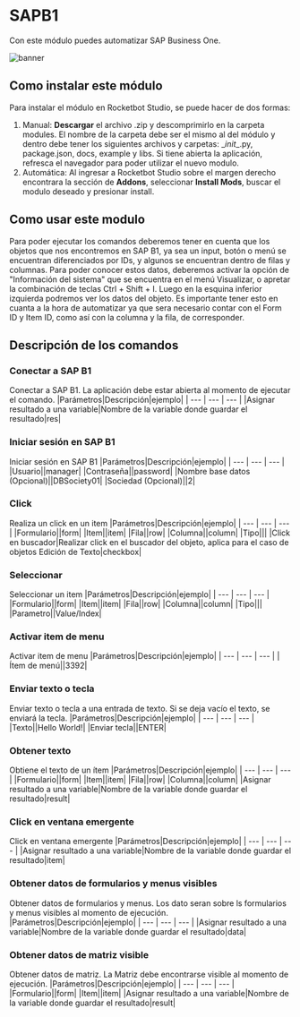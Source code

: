 



# SAPB1
  
Con este módulo puedes automatizar SAP Business One.  

![banner](imgs/Banner_SAPB1.png)
## Como instalar este módulo
  
Para instalar el módulo en Rocketbot Studio, se puede hacer de dos formas:
1. Manual: __Descargar__ el archivo .zip y descomprimirlo en la carpeta modules. El nombre de la carpeta debe ser el mismo al del módulo y dentro debe tener los siguientes archivos y carpetas: \__init__.py, package.json, docs, example y libs. Si tiene abierta la aplicación, refresca el navegador para poder utilizar el nuevo modulo.
2. Automática: Al ingresar a Rocketbot Studio sobre el margen derecho encontrara la sección de **Addons**, seleccionar **Install Mods**, buscar el modulo deseado y presionar install.  



## Como usar este modulo

Para poder ejecutar los comandos deberemos tener en cuenta que los objetos que nos encontremos en SAP B1, ya sea un input, botón o menú se encuentran diferenciados por IDs, y algunos se encuentran dentro de filas y columnas. Para poder conocer estos datos, deberemos activar la opción de "Información del sistema" que se encuentra en el menú Visualizar, o apretar la combinación de teclas Ctrl + Shift + I. Luego en la esquina inferior izquierda podremos ver los datos del objeto. Es importante tener esto en cuanta a la hora de automatizar ya que sera necesario contar con el Form ID y Item ID, como así con la columna y la fila, de corresponder.


## Descripción de los comandos

### Conectar a SAP B1
  
Conectar a SAP B1. La aplicación debe estar abierta al momento de ejecutar el comando.
|Parámetros|Descripción|ejemplo|
| --- | --- | --- |
|Asignar resultado a una variable|Nombre de la variable donde guardar el resultado|res|

### Iniciar sesión en SAP B1
  
Iniciar sesión en SAP B1
|Parámetros|Descripción|ejemplo|
| --- | --- | --- |
|Usuario||manager|
|Contraseña||password|
|Nombre base datos (Opcional)||DBSociety01|
|Sociedad (Opcional)||2|

### Click
  
Realiza un click en un item
|Parámetros|Descripción|ejemplo|
| --- | --- | --- |
|Formulario||form|
|Item||item|
|Fila||row|
|Columna||column|
|Tipo|||
|Click en buscador|Realizar click en el buscador del objeto, aplica para el caso de objetos Edición de Texto|checkbox|

### Seleccionar
  
Seleccionar un item
|Parámetros|Descripción|ejemplo|
| --- | --- | --- |
|Formulario||form|
|Item||item|
|Fila||row|
|Columna||column|
|Tipo|||
|Parametro||Value/Index|

### Activar item de menu
  
Activar item de menu
|Parámetros|Descripción|ejemplo|
| --- | --- | --- |
|Ítem de menú||3392|

### Enviar texto o tecla
  
Enviar texto o tecla a una entrada de texto. Si se deja vacío el texto, se enviará la tecla.
|Parámetros|Descripción|ejemplo|
| --- | --- | --- |
|Texto||Hello World!|
|Enviar tecla||ENTER|

### Obtener texto
  
Obtiene el texto de un ítem
|Parámetros|Descripción|ejemplo|
| --- | --- | --- |
|Formulario||form|
|Item||item|
|Fila||row|
|Columna||column|
|Asignar resultado a una variable|Nombre de la variable donde guardar el resultado|result|

### Click en ventana emergente
  
Click en ventana emergente
|Parámetros|Descripción|ejemplo|
| --- | --- | --- |
|Asignar resultado a una variable|Nombre de la variable donde guardar el resultado|item|

### Obtener datos de formularios y menus visibles
  
Obtener datos de formularios y menus. Los dato seran sobre ls formularios y menus visibles al momento de ejecución.
|Parámetros|Descripción|ejemplo|
| --- | --- | --- |
|Asignar resultado a una variable|Nombre de la variable donde guardar el resultado|data|

### Obtener datos de matriz visible
  
Obtener datos de matriz. La Matriz debe encontrarse visible al momento de ejecución.
|Parámetros|Descripción|ejemplo|
| --- | --- | --- |
|Formulario||form|
|Item||item|
|Asignar resultado a una variable|Nombre de la variable donde guardar el resultado|result|
